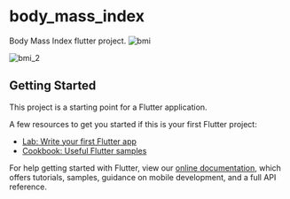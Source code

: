 # body_mass_index

Body Mass Index flutter project.
![bmi](https://user-images.githubusercontent.com/61213263/132706433-49af5b71-47dc-48de-b8b4-ad16a4fba120.jpg)

![bmi_2](https://user-images.githubusercontent.com/61213263/132706479-3c1c0788-7986-4520-a7e4-d9d6b47a8336.jpg)

## Getting Started

This project is a starting point for a Flutter application.

A few resources to get you started if this is your first Flutter project:

- [Lab: Write your first Flutter app](https://flutter.dev/docs/get-started/codelab)
- [Cookbook: Useful Flutter samples](https://flutter.dev/docs/cookbook)

For help getting started with Flutter, view our
[online documentation](https://flutter.dev/docs), which offers tutorials,
samples, guidance on mobile development, and a full API reference.
